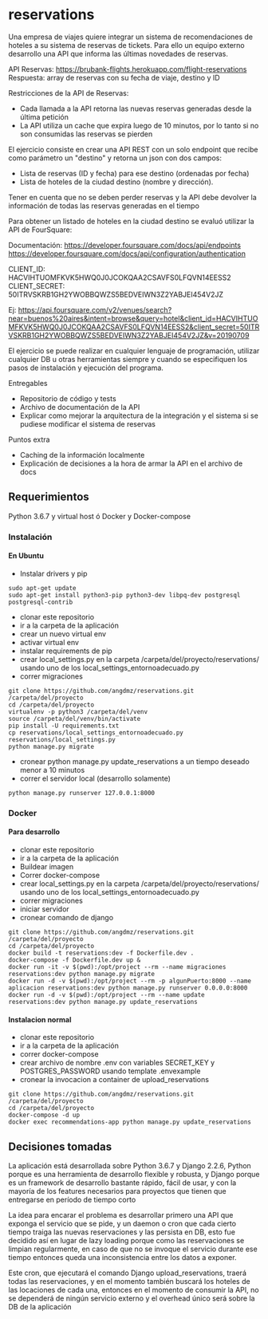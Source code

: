 # reservations

Una empresa de viajes quiere integrar un sistema de recomendaciones de hoteles a su sistema de reservas de tickets. Para ello un equipo externo desarrollo una API que informa las últimas novedades de reservas.

API Reservas: https://brubank-flights.herokuapp.com/flight-reservations
Respuesta: array de reservas con su fecha de viaje, destino y ID

Restricciones de la API de Reservas:

* Cada llamada a la API retorna las nuevas reservas generadas desde la última petición
* La API utiliza un cache que expira luego de 10 minutos, por lo tanto si no son consumidas las reservas se pierden


El ejercicio consiste en crear una API REST con un solo endpoint que recibe como parámetro un "destino" y retorna un json con dos campos: 

* Lista de reservas (ID y fecha) para ese destino (ordenadas por fecha)
* Lista de hoteles de la ciudad destino (nombre y dirección).

Tener en cuenta que no se deben perder reservas y la API debe devolver la información de todas las reservas generadas en el tiempo

Para obtener un listado de hoteles en la ciudad destino se evaluó utilizar la API de FourSquare:

Documentación: 
https://developer.foursquare.com/docs/api/endpoints
https://developer.foursquare.com/docs/api/configuration/authentication

CLIENT_ID: HACVIHTUOMFKVK5HWQ0J0JCOKQAA2CSAVFS0LFQVN14EESS2 
CLIENT_SECRET: 50ITRVSKRB1GH2YWOBBQWZS5BEDVEIWN3Z2YABJEI454V2JZ

Ej: https://api.foursquare.com/v2/venues/search?near=buenos%20aires&intent=browse&query=hotel&client_id=HACVIHTUOMFKVK5HWQ0J0JCOKQAA2CSAVFS0LFQVN14EESS2&client_secret=50ITRVSKRB1GH2YWOBBQWZS5BEDVEIWN3Z2YABJEI454V2JZ&v=20190709


El ejercicio se puede realizar en cualquier lenguaje de programación, utilizar cualquier DB u otras herramientas siempre y cuando se especifiquen los pasos de instalación y ejecución del programa.

Entregables

- Repositorio de código y tests
- Archivo de documentación de la API
- Explicar como mejorar la arquitectura de la integración y el sistema si se pudiese modificar el sistema de reservas

Puntos extra

- Caching de la información localmente
- Explicación de decisiones a la hora de armar la API en el archivo de docs

## Requerimientos

Python 3.6.7 y virtual host
 ó
Docker y Docker-compose

### Instalación
#### En Ubuntu

 - Instalar drivers y pip
```
sudo apt-get update
sudo apt-get install python3-pip python3-dev libpq-dev postgresql postgresql-contrib
```

 - clonar este repositorio
 - ir a la carpeta de la aplicación
 - crear un nuevo virtual env
 - activar virtual env
 - instalar requirements de pip
 - crear local_settings.py en la carpeta /carpeta/del/proyecto/reservations/ usando uno de los local_settings_entornoadecuado.py
 - correr migraciones
```
git clone https://github.com/angdmz/reservations.git /carpeta/del/proyecto
cd /carpeta/del/proyecto
virtualenv -p python3 /carpeta/del/venv
source /carpeta/del/venv/bin/activate
pip install -U requirements.txt
cp reservations/local_settings_entornoadecuado.py reservations/local_settings.py 
python manage.py migrate
```

 - cronear python manage.py update_reservations a un tiempo deseado menor a 10 minutos
 - correr el servidor local (desarrollo solamente)

```
python manage.py runserver 127.0.0.1:8000
```

### Docker
#### Para desarrollo
 - clonar este repositorio
 - ir a la carpeta de la aplicación
 - Buildear imagen
 - Correr docker-compose
 - crear local_settings.py en la carpeta /carpeta/del/proyecto/reservations/ usando uno de los local_settings_entornoadecuado.py
 - correr migraciones
 - iniciar servidor
 - cronear comando de django

```
git clone https://github.com/angdmz/reservations.git /carpeta/del/proyecto
cd /carpeta/del/proyecto
docker build -t reservations:dev -f Dockerfile.dev .
docker-compose -f Dockerfile.dev up &
docker run -it -v $(pwd):/opt/project --rm --name migraciones reservations:dev python manage.py migrate
docker run -d -v $(pwd):/opt/project --rm -p algunPuerto:8000 --name aplicacion reservations:dev python manage.py runserver 0.0.0.0:8000
docker run -d -v $(pwd):/opt/project --rm --name update reservations:dev python manage.py update_reservations
```

#### Instalacion normal
 - clonar este repositorio
 - ir a la carpeta de la aplicación
 - correr docker-compose
 - crear archivo de nombre .env con variables SECRET_KEY y POSTGRES_PASSWORD usando template .envexample
 - cronear la invocacion a container de upload_reservations
```
git clone https://github.com/angdmz/reservations.git /carpeta/del/proyecto
cd /carpeta/del/proyecto
docker-compose -d up
docker exec recommendations-app python manage.py update_reservations
```

## Decisiones tomadas

La aplicación está desarrollada sobre Python 3.6.7 y Django 2.2.6, Python porque es una herramienta de desarrollo flexible y robusta, y Django porque es un framework de desarrollo bastante rápido, fácil de usar, y con la mayoría de los features necesarios para proyectos que tienen que entregarse en período de tiempo corto

La idea para encarar el problema es desarrollar primero una API que exponga el servicio que se pide,
 y un daemon o cron que cada cierto tiempo traiga las nuevas reservaciones y las persista en DB, esto fue decidido así 
 en lugar de lazy loading porque como las reservaciones se limpian regularmente, en caso de que no se invoque el servicio durante ese tiempo entonces queda una inconsistencia entre los datos a exponer.

Este cron, que ejecutará el comando Django upload_reservations, traerá todas las reservaciones, y en el momento también buscará los hoteles de las locaciones de cada una, entonces en el momento de consumir la API, no se dependerá de ningún servicio externo y el overhead único será sobre la DB de la aplicación

